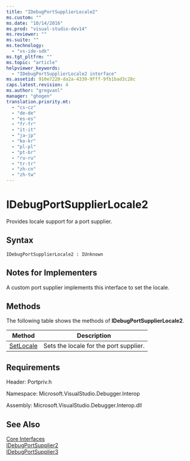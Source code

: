 ```yaml
---
title: "IDebugPortSupplierLocale2"
ms.custom: ""
ms.date: "10/14/2016"
ms.prod: "visual-studio-dev14"
ms.reviewer: ""
ms.suite: ""
ms.technology: 
  - "vs-ide-sdk"
ms.tgt_pltfrm: ""
ms.topic: "article"
helpviewer_keywords: 
  - "IDebugPortSupplierLocale2 interface"
ms.assetid: 910e7220-da2a-4339-9fff-9fb1bad3c28c
caps.latest.revision: 4
ms.author: "gregvanl"
manager: "ghogen"
translation.priority.mt: 
  - "cs-cz"
  - "de-de"
  - "es-es"
  - "fr-fr"
  - "it-it"
  - "ja-jp"
  - "ko-kr"
  - "pl-pl"
  - "pt-br"
  - "ru-ru"
  - "tr-tr"
  - "zh-cn"
  - "zh-tw"
---
```

# IDebugPortSupplierLocale2
Provides locale support for a port supplier.  
  
## Syntax  
  
```  
IDebugPortSupplierLocale2 : IUnknown  
```  
  
## Notes for Implementers  
 A custom port supplier implements this interface to set the locale.  
  
## Methods  
 The following table shows the methods of **IDebugPortSupplierLocale2**.  
  
|Method|Description|  
|------------|-----------------|  
|[SetLocale](../extensibility/idebugportsupplierlocale2--setlocale.md)|Sets the locale for the port supplier.|  
  
## Requirements  
 Header: Portpriv.h  
  
 Namespace: Microsoft.VisualStudio.Debugger.Interop  
  
 Assembly: Microsoft.VisualStudio.Debugger.Interop.dll  
  
## See Also  
 [Core Interfaces](../extensibility/core-interfaces.md)   
 [IDebugPortSupplier2](../extensibility/idebugportsupplier2.md)   
 [IDebugPortSupplier3](../extensibility/idebugportsupplier3.md)